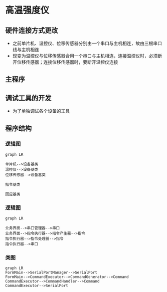 # 高温强度仪

## 硬件连接方式更改

* 之前单片机、温控仪、位移传感器分别由一个串口与主机相连，故由三根串口线与主机相连
* 现变为温控仪与位移传感器合用一个串口与主机相连，连接温控仪时，必须断开位移传感器；连接位移传感器时，要断开温控仪连接

## 主程序

## 调试工具的开发

* 为了单独调试各个设备的工具

## 程序结构

### 逻辑图

```mermaid
graph LR

单片机-->设备基类
温控仪-->设备基类
位移传感器-->设备基类

指令基类

回应基类
```





### 逻辑图

```mermaid
graph LR

业务界面-->串口管理器-->串口
业务界面-->指令执行器-->指令产生器-->指令
指令执行器-->指令处理器-->指令
指令执行器-->串口
```

### 类图

```mermaid
graph LR
FormMain-->SerialPortManager-->SerialPort
FormMain-->CommandExecutor-->CommandGenerator-->Command
CommandExecutor-->CommandHandler-->Command
CommandExecutor-->SerialPort
```

